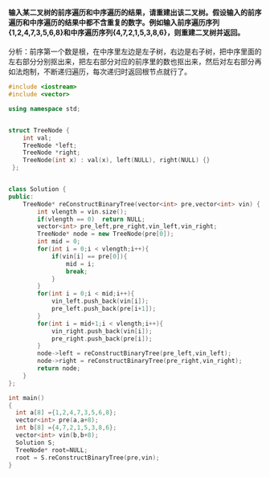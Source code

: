 #### 输入某二叉树的前序遍历和中序遍历的结果，请重建出该二叉树。假设输入的前序遍历和中序遍历的结果中都不含重复的数字。例如输入前序遍历序列{1,2,4,7,3,5,6,8}和中序遍历序列{4,7,2,1,5,3,8,6}，则重建二叉树并返回。
分析：前序第一个数是根，在中序里左边是左子树，右边是右子树，把中序里面的左右部分分别抠出来，把左右部分对应的前序里的数也抠出来，然后对左右部分再如法炮制，不断递归遍历，每次递归时返回根节点就行了。
```cpp
#include <iostream>
#include <vector>

using namespace std;


struct TreeNode {
    int val;
    TreeNode *left;
    TreeNode *right;
    TreeNode(int x) : val(x), left(NULL), right(NULL) {}
 };


class Solution {
public:
    TreeNode* reConstructBinaryTree(vector<int> pre,vector<int> vin) {
        int vlength = vin.size();
        if(vlength == 0)  return NULL;
        vector<int> pre_left,pre_right,vin_left,vin_right;
        TreeNode* node = new TreeNode(pre[0]);
        int mid = 0;
        for(int i = 0;i < vlength;i++){
            if(vin[i] == pre[0]){
                mid = i;
                break;
            }
        }
        for(int i = 0;i < mid;i++){
            vin_left.push_back(vin[i]);
            pre_left.push_back(pre[i+1]);
        }
        for(int i = mid+1;i < vlength;i++){
            vin_right.push_back(vin[i]);
            pre_right.push_back(pre[i]);
        }
        node->left = reConstructBinaryTree(pre_left,vin_left);
        node->right = reConstructBinaryTree(pre_right,vin_right);
        return node;
    }
};

int main()
{
  int a[8] ={1,2,4,7,3,5,6,8};
  vector<int> pre(a,a+8);
  int b[8] ={4,7,2,1,5,3,8,6};
  vector<int> vin(b,b+8);
  Solution S;
  TreeNode* root=NULL;
  root = S.reConstructBinaryTree(pre,vin);
}
```
